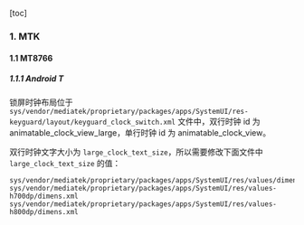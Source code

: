 [toc]

### 1. MTK

#### 1.1 MT8766

##### 1.1.1 Android T

锁屏时钟布局位于 `sys/vendor/mediatek/proprietary/packages/apps/SystemUI/res-keyguard/layout/keyguard_clock_switch.xml` 文件中，双行时钟 id 为 animatable_clock_view_large，单行时钟 id 为 animatable_clock_view。

双行时钟文字大小为 `large_clock_text_size`，所以需要修改下面文件中 `large_clock_text_size` 的值：

```
sys/vendor/mediatek/proprietary/packages/apps/SystemUI/res/values/dimens.xml
sys/vendor/mediatek/proprietary/packages/apps/SystemUI/res/values-h700dp/dimens.xml
sys/vendor/mediatek/proprietary/packages/apps/SystemUI/res/values-h800dp/dimens.xml
```


